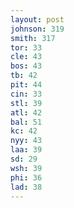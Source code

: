 ```yaml
---
layout: post
johnson: 319
smith: 317
tor: 33
cle: 43
bos: 43
tb: 42
pit: 44
cin: 33
stl: 39
atl: 42
bal: 51
kc: 42
nyy: 43
laa: 39
sd: 29
wsh: 39
phi: 36
lad: 38
---
```

